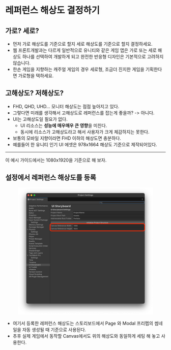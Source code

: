 # 레퍼런스 해상도 결정하기

## 가로? 세로?

* 먼저 가로 해상도를 기준으로 할지 세로 해상도를 기준으로 할지 결정하세요.
* 웹 프론트개발과는 다르게 일반적으로 유니티와 같은 게임 앱은 가로 또는 세로 해상도 하나를 선택하여 개발하게 되고 완전한 반응형 디자인은 기본적으로 고려하지 않습니다.&#x20;
* 한손 게임을 지향하는 캐주얼 게임의 경우 세로형, 조금더 진지한 게임을 기획한다면 가로형을 택하세요.

## 고해상도? 저해상도?

* FHD, QHD, UHD... 모니터 해상도는 점점 높아지고 있다.
* 그렇다면 미래를 생각해서 고해상도로 레퍼런스를 잡는게 좋을까? -> 아니다.
* UI는 고해상도일 필요가 없다.
  * UI 리소스는 **성능에 매우매우 큰 영향**을 미친다.
  * 동시에 리소스가 고해상도라고 해서 사용자가 크게 체감하지는 못한다.
* 보통의 모바일 지향이라면 FHD 이하의 해상도면 충분하다.
* 예를들어 한 유니티 인기 UI 에셋은 978x1664 해상도 기준으로 제작되어있다.

***

이 예시 가이드에서는 1080x1920을 기준으로 해 보자.

## 설정에서 레퍼런스 해상도를 등록

<figure><img src="../../../.gitbook/assets/StoryboardSettings.png" alt=""><figcaption></figcaption></figure>

* 여기서 등록한 레퍼런스 해상도는 스토리보드에서 Page 와 Modal 프리펩의 썸네일을 자동 생성될 때 기준으로 사용된다.
* 추후 실제 게임에서 동작할 Canvas에서도 위의 해상도와 동일하게 세팅 해 놓고 사용한다.
